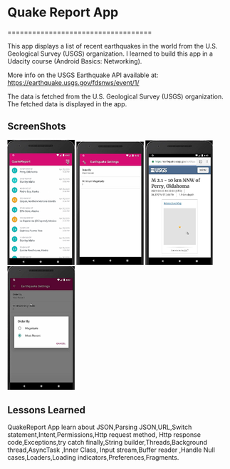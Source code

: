 # Quake Report App
===================================

This app displays a list of recent earthquakes in the world from the U.S. Geological Survey (USGS) organization. 
I learned to build this app in a Udacity course (Android Basics: Networking).

More info on the USGS Earthquake API available at: https://earthquake.usgs.gov/fdsnws/event/1/

The data is fetched from the U.S. Geological Survey (USGS) organization.
The fetched data is displayed in the app.

ScreenShots
---------------

<img width="30%" src="screenshots/1.jpg" />
<img width="30%" src="screenshots/2.jpg" />
<img width="30%" src="screenshots/3.jpg" />
<img width="30%" src="screenshots/4.jpg" />

Lessons Learned
----------
QuakeReport App learn about JSON,Parsing JSON,URL,Switch statement,Intent,Permissions,Http request method,
Http response code,Exceptions,try catch finally,String builder,Threads,Background thread,AsyncTask ,Inner Class,
Input stream,Buffer reader
,Handle Null cases,Loaders,Loading indicators,Preferences,Fragments.
